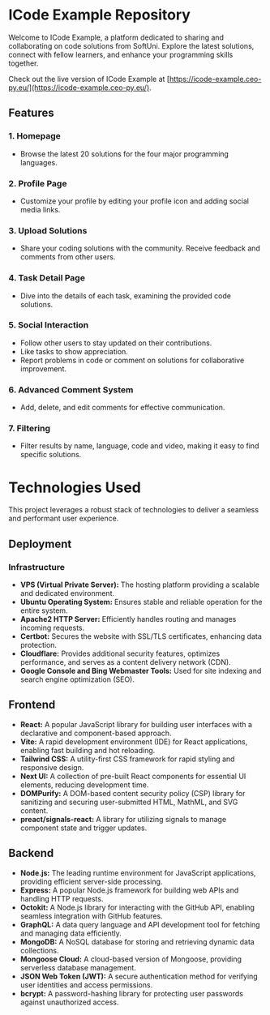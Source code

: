 # ICode Example Repository

Welcome to ICode Example, a platform dedicated to sharing and collaborating on code solutions from SoftUni. Explore the latest solutions, connect with fellow learners, and enhance your programming skills together.


Check out the live version of ICode Example at [https://icode-example.ceo-py.eu/](https://icode-example.ceo-py.eu/).


## Features

### 1. Homepage

- Browse the latest 20 solutions for the four major programming languages.

### 2. Profile Page

- Customize your profile by editing your profile icon and adding social media links.

### 3. Upload Solutions

- Share your coding solutions with the community. Receive feedback and comments from other users.

### 4. Task Detail Page

- Dive into the details of each task, examining the provided code solutions.

### 5. Social Interaction

- Follow other users to stay updated on their contributions.
- Like tasks to show appreciation.
- Report problems in code or comment on solutions for collaborative improvement.

### 6. Advanced Comment System

- Add, delete, and edit comments for effective communication.

### 7. Filtering

- Filter results by name, language, code and video, making it easy to find specific solutions.

# Technologies Used

This project leverages a robust stack of technologies to deliver a seamless and performant user experience.

## Deployment

### Infrastructure

- **VPS (Virtual Private Server):** The hosting platform providing a scalable and dedicated environment.
- **Ubuntu Operating System:** Ensures stable and reliable operation for the entire system.
- **Apache2 HTTP Server:** Efficiently handles routing and manages incoming requests.
- **Certbot:** Secures the website with SSL/TLS certificates, enhancing data protection.
- **Cloudflare:** Provides additional security features, optimizes performance, and serves as a content delivery network (CDN).
- **Google Console and Bing Webmaster Tools:** Used for site indexing and search engine optimization (SEO).

## Frontend

- **React:** A popular JavaScript library for building user interfaces with a declarative and component-based approach.
- **Vite:** A rapid development environment (IDE) for React applications, enabling fast building and hot reloading.
- **Tailwind CSS:** A utility-first CSS framework for rapid styling and responsive design.
- **Next UI:** A collection of pre-built React components for essential UI elements, reducing development time.
- **DOMPurify:** A DOM-based content security policy (CSP) library for sanitizing and securing user-submitted HTML, MathML, and SVG content.
- **preact/signals-react:** A library for utilizing signals to manage component state and trigger updates.

## Backend

- **Node.js:** The leading runtime environment for JavaScript applications, providing efficient server-side processing.
- **Express:** A popular Node.js framework for building web APIs and handling HTTP requests.
- **Octokit:** A Node.js library for interacting with the GitHub API, enabling seamless integration with GitHub features.
- **GraphQL:** A data query language and API development tool for fetching and managing data efficiently.
- **MongoDB:** A NoSQL database for storing and retrieving dynamic data collections.
- **Mongoose Cloud:** A cloud-based version of Mongoose, providing serverless database management.
- **JSON Web Token (JWT):** A secure authentication method for verifying user identities and access permissions.
- **bcrypt:** A password-hashing library for protecting user passwords against unauthorized access.



